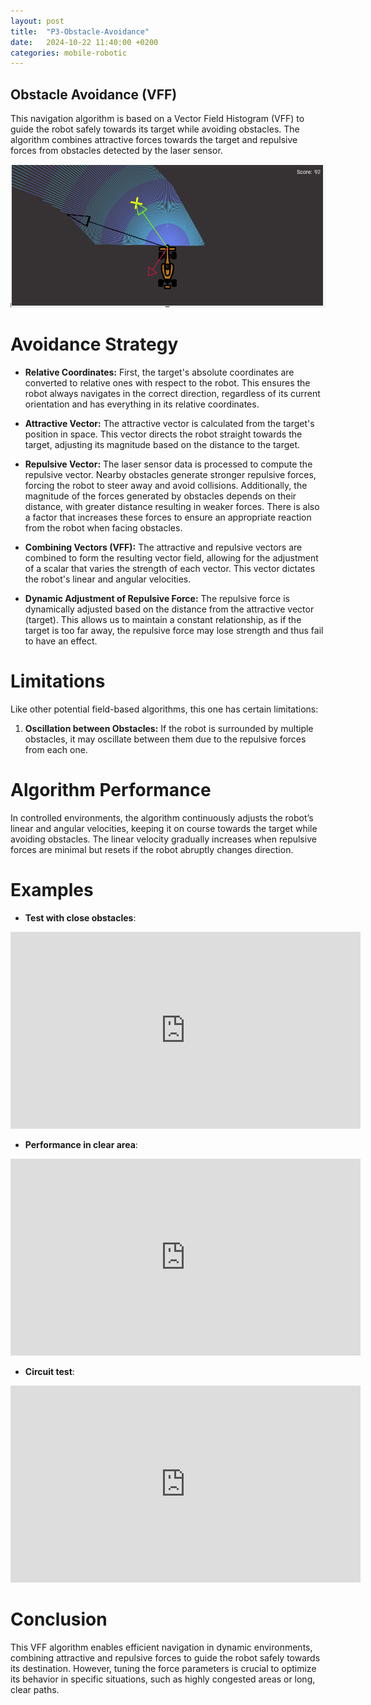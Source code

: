 ```yaml
---
layout: post
title:  "P3-Obstacle-Avoidance"
date:   2024-10-22 11:40:00 +0200
categories: mobile-robotic
---
```


## Obstacle Avoidance (VFF)

This navigation algorithm is based on a Vector Field Histogram (VFF) to guide the robot safely towards its target while avoiding obstacles. The algorithm combines attractive forces towards the target and repulsive forces from obstacles detected by the laser sensor.

<div style="text-align: center;">
    <img src="/assets/images/vff.png" alt="Vector Field Diagram" />
</div>

# Avoidance Strategy

- **Relative Coordinates:**
  First, the target's absolute coordinates are converted to relative ones with respect to the robot. This ensures the robot always navigates in the correct direction, regardless of its current orientation and has everything in its relative coordinates.

- **Attractive Vector:**
  The attractive vector is calculated from the target's position in space. This vector directs the robot straight towards the target, adjusting its magnitude based on the distance to the target.

- **Repulsive Vector:**
  The laser sensor data is processed to compute the repulsive vector. Nearby obstacles generate stronger repulsive forces, forcing the robot to steer away and avoid collisions. Additionally, the magnitude of the forces generated by obstacles depends on their distance, with greater distance resulting in weaker forces. There is also a factor that increases these forces to ensure an appropriate reaction from the robot when facing obstacles.

- **Combining Vectors (VFF):**
  The attractive and repulsive vectors are combined to form the resulting vector field, allowing for the adjustment of a scalar that varies the strength of each vector. This vector dictates the robot's linear and angular velocities.

- **Dynamic Adjustment of Repulsive Force:**
  The repulsive force is dynamically adjusted based on the distance from the attractive vector (target). This allows us to maintain a constant relationship, as if the target is too far away, the repulsive force may lose strength and thus fail to have an effect.

# Limitations

Like other potential field-based algorithms, this one has certain limitations:

1. **Oscillation between Obstacles:**
   If the robot is surrounded by multiple obstacles, it may oscillate between them due to the repulsive forces from each one.

# Algorithm Performance

In controlled environments, the algorithm continuously adjusts the robot’s linear and angular velocities, keeping it on course towards the target while avoiding obstacles. The linear velocity gradually increases when repulsive forces are minimal but resets if the robot abruptly changes direction.

# Examples

- **Test with close obstacles**:
<div style="text-align: center;">
<iframe width="560" height="315" src="https://www.youtube.com/embed/cWGzIrha8Do" frameborder="0" allowfullscreen></iframe>
</div>

- **Performance in clear area**:
<div style="text-align: center;">
<iframe width="560" height="315" src="https://www.youtube.com/embed/qbhmK4fzfes" frameborder="0" allowfullscreen></iframe>
</div>

- **Circuit test**:
<div style="text-align: center;">
<iframe width="560" height="315" src="https://www.youtube.com/embed/bbKp5rhdELs" frameborder="0" allowfullscreen></iframe>
</div>

# Conclusion

This VFF algorithm enables efficient navigation in dynamic environments, combining attractive and repulsive forces to guide the robot safely towards its destination. However, tuning the force parameters is crucial to optimize its behavior in specific situations, such as highly congested areas or long, clear paths.

